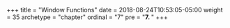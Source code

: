 +++
title = "Window Functions"
date = 2018-08-24T10:53:05-05:00
weight = 35
archetype = "chapter"
ordinal = "7"
pre = "<b>7. </b>"
+++

